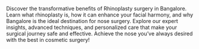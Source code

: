 Discover the transformative benefits of Rhinoplasty surgery in Bangalore. Learn what rhinoplasty is, how it can enhance your facial harmony, and why Bangalore is the ideal destination for nose surgery. Explore our expert insights, advanced techniques, and personalized care that make your surgical journey safe and effective. Achieve the nose you’ve always desired with the best in cosmetic surgery!
